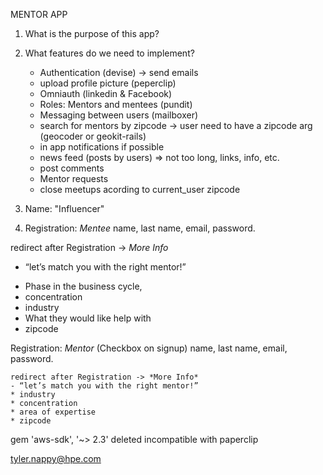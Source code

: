 MENTOR APP

1. What is the purpose of this app?


2. What features do we need to implement?
   * Authentication (devise) -> send emails
   * upload profile picture (peperclip)
   * Omniauth (linkedin & Facebook)
   * Roles: Mentors and mentees (pundit)
   * Messaging between users (mailboxer)
   * search for mentors by zipcode -> user need to have a zipcode arg (geocoder or geokit-rails)
   * in app notifications if possible
   * news feed (posts by users) => not too long, links, info, etc.
   * post comments
   * Mentor requests
   * close meetups acording to current_user zipcode

3. Name: "Influencer"

4. Registration: *Mentee*
  name,
  last name,
  email,
  password.

  redirect after Registration -> *More Info*
  - “let’s match you with the right mentor!”
  * Phase in the business cycle,
  * concentration
  * industry
  * What they would like help with
  * zipcode

  Registration: *Mentor* (Checkbox on signup)
    name,
    last name,
    email,
    password.

    redirect after Registration -> *More Info*
    - “let’s match you with the right mentor!”
    * industry
    * concentration
    * area of expertise
    * zipcode


gem 'aws-sdk', '~> 2.3' deleted incompatible with paperclip

tyler.nappy@hpe.com

